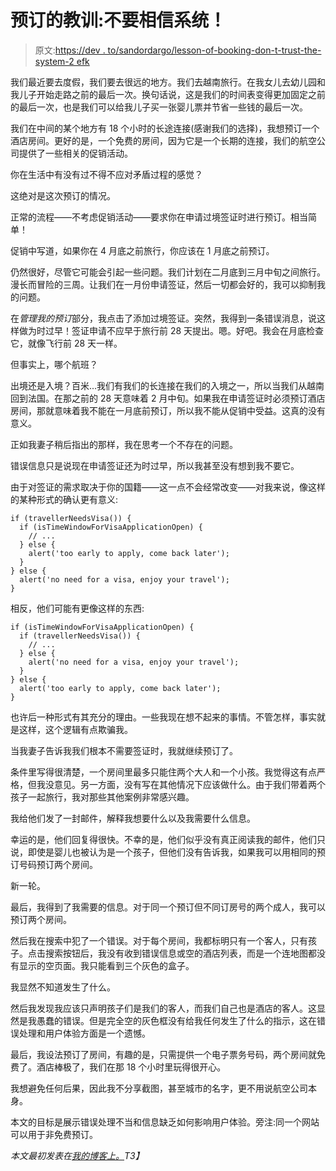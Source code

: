 # 预订的教训:不要相信系统！

> 原文:[https://dev . to/sandordargo/lesson-of-booking-don-t-trust-the-system-2 efk](https://dev.to/sandordargo/lesson-of-booking-don-t-trust-the-system-2efk)

我们最近要去度假，我们要去很远的地方。我们去越南旅行。在我女儿去幼儿园和我儿子开始走路之前的最后一次。换句话说，这是我们的时间表变得更加固定之前的最后一次，也是我们可以给我儿子买一张婴儿票并节省一些钱的最后一次。

我们在中间的某个地方有 18 个小时的长途连接(感谢我们的选择)，我想预订一个酒店房间。更好的是，一个免费的房间，因为它是一个长期的连接，我们的航空公司提供了一些相关的促销活动。

你在生活中有没有过不得不应对矛盾过程的感觉？

这绝对是这次预订的情况。

正常的流程——不考虑促销活动——要求你在申请过境签证时进行预订。相当简单！

促销中写道，如果你在 4 月底之前旅行，你应该在 1 月底之前预订。

仍然很好，尽管它可能会引起一些问题。我们计划在二月底到三月中旬之间旅行。漫长而冒险的三周。让我们在一月份申请签证，然后一切都会好的，我可以抑制我的问题。

在*管理我的预订*部分，我点击了添加过境签证。突然，我得到一条错误消息，说这样做为时过早！签证申请不应早于旅行前 28 天提出。嗯。好吧。我会在月底检查它，就像飞行前 28 天一样。

但事实上，哪个航班？

出境还是入境？百米...我们有我们的长连接在我们的入境之一，所以当我们从越南回到法国。在那之前的 28 天意味着 2 月中旬。如果我在申请签证时必须预订酒店房间，那就意味着我不能在一月底前预订，所以我不能从促销中受益。这真的没有意义。

正如我妻子稍后指出的那样，我在思考一个不存在的问题。

错误信息只是说现在申请签证还为时过早，所以我甚至没有想到我不要它。

由于对签证的需求取决于你的国籍——这一点不会经常改变——对我来说，像这样的某种形式的确认更有意义:

```
if (travellerNeedsVisa()) {
  if (isTimeWindowForVisaApplicationOpen) {
    // ...
  } else {
    alert('too early to apply, come back later');
  }
} else {
  alert('no need for a visa, enjoy your travel');
} 
```

相反，他们可能有更像这样的东西:

```
if (isTimeWindowForVisaApplicationOpen) {
  if (travellerNeedsVisa()) {
    // ...
  } else {
    alert('no need for a visa, enjoy your travel');
  }
} else {
  alert('too early to apply, come back later');
} 
```

也许后一种形式有其充分的理由。一些我现在想不起来的事情。不管怎样，事实就是这样，这个逻辑有点欺骗我。

当我妻子告诉我我们根本不需要签证时，我就继续预订了。

条件里写得很清楚，一个房间里最多只能住两个大人和一个小孩。我觉得这有点严格，但我没意见。另一方面，没有写在其他情况下应该做什么。由于我们带着两个孩子一起旅行，我对那些其他案例非常感兴趣。

我给他们发了一封邮件，解释我想要什么以及我需要什么信息。

幸运的是，他们回复得很快。不幸的是，他们似乎没有真正阅读我的邮件，他们只说，即使是婴儿也被认为是一个孩子，但他们没有告诉我，如果我可以用相同的预订号码预订两个房间。

新一轮。

最后，我得到了我需要的信息。对于同一个预订但不同订房号的两个成人，我可以预订两个房间。

然后我在搜索中犯了一个错误。对于每个房间，我都标明只有一个客人，只有孩子。点击搜索按钮后，我没有收到错误信息或空的酒店列表，而是一个连地图都没有显示的空页面。我只能看到三个灰色的盒子。

我显然不知道发生了什么。

然后我发现我应该只声明孩子们是我们的客人，而我们自己也是酒店的客人。这显然是我愚蠢的错误。但是完全空的灰色框没有给我任何发生了什么的指示，这在错误处理和用户体验方面是一个遗憾。

最后，我设法预订了房间，有趣的是，只需提供一个电子票务号码，两个房间就免费了。酒店棒极了，我们在那 18 个小时里玩得很开心。

我想避免任何后果，因此我不分享截图，甚至城市的名字，更不用说航空公司本身。

本文的目标是展示错误处理不当和信息缺乏如何影响用户体验。旁注:同一个网站可以用于非免费预订。

*本文最初发表在[我的博客上。](http://sandordargo.com/blog/2019/04/10/lesson-of-a-booking-dont-trust-the-system)T3】*
